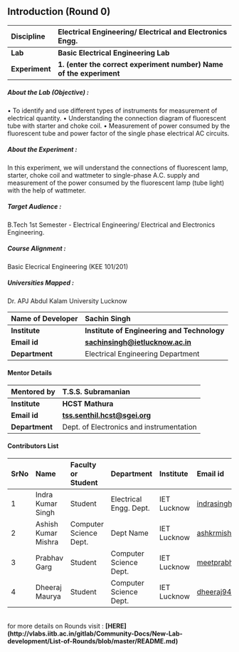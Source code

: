 ## Introduction (Round 0)

<b>Discipline | <b>Electrical Engineering/ Electrical and Electronics Engg.
:--|:--|
<b> Lab | <b> Basic Electrical Engineering Lab
<b> Experiment|     <b> 1. (enter the correct experiment number) Name of the experiment

<h5> About the Lab (Objective) : </h5>

•	To identify and use different types of instruments for measurement of electrical quantity.
•	Understanding the connection diagram of fluorescent tube with starter and choke coil.
•	Measurement of power consumed by the fluorescent tube and power factor of the  single phase electrical AC circuits.

<h5> About the Experiment : </h5>

In this experiment, we will understand the connections of fluorescent lamp, starter, choke coil and wattmeter to single-phase A.C. supply and measurement of the power consumed by the fluorescent lamp (tube light) with the help of wattmeter. 

<h5> Target Audience : </h5>

B.Tech 1st Semester - Electrical Engineering/ Electrical and Electronics Engineering. 

<h5> Course Alignment : </h5>

Basic Elecrical Engineering (KEE 101/201)

<h5> Universities Mapped : </h5>

Dr. APJ Abdul Kalam University Lucknow

<b>Name of Developer | <b> Sachin Singh
:--|:--|
<b> Institute | <b> Institute of Engineering and Technology
<b> Email id|     <b> sachinsingh@ietlucknow.ac.in
<b> Department | Electrical Engineering Department

#### Mentor Details

<b>Mentored by | <b> T.S.S. Subramanian
:--|:--|
<b> Institute | <b> HCST Mathura
<b> Email id|     <b> tss.senthil.hcst@sgei.org
<b> Department | Dept. of Electronics and instrumentation

#### Contributors List

SrNo | Name | Faculty or Student | Department| Institute | Email id
:--|:--|:--|:--|:--|:--|
1 | Indra Kumar Singh | Student | Electrical Engg. Dept. | IET Lucknow | indrasingh0510@gmail.com
2 | Ashish Kumar Mishra | Computer Science Dept. | Dept Name | IET Lucknow | ashkrmishra123@gmail.com
3 | Prabhav Garg | Student | Computer Science Dept. | IET Lucknow | meetprabhavgarg@gmail.com
4 | Dheeraj Maurya | Student | Computer Science Dept. | IET Lucknow | dheeraj945016@gmail.com


<br>
for more details on Rounds visit : <b> [HERE](http://vlabs.iitb.ac.in/gitlab/Community-Docs/New-Lab-development/List-of-Rounds/blob/master/README.md) </b>
